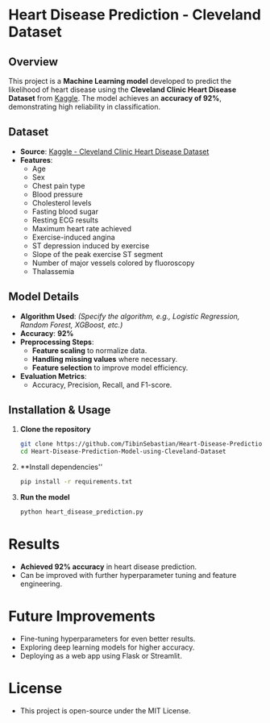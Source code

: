 # Heart Disease Prediction - Cleveland Dataset

## Overview
This project is a **Machine Learning model** developed to predict the likelihood of heart disease using the **Cleveland Clinic Heart Disease Dataset** from [Kaggle](https://www.kaggle.com/datasets/aavigan/cleveland-clinic-heart-disease-dataset). The model achieves an **accuracy of 92%**, demonstrating high reliability in classification.

## Dataset
- **Source**: [Kaggle - Cleveland Clinic Heart Disease Dataset](https://www.kaggle.com/datasets/aavigan/cleveland-clinic-heart-disease-dataset)
- **Features**:
  - Age  
  - Sex  
  - Chest pain type  
  - Blood pressure  
  - Cholesterol levels  
  - Fasting blood sugar  
  - Resting ECG results  
  - Maximum heart rate achieved  
  - Exercise-induced angina  
  - ST depression induced by exercise  
  - Slope of the peak exercise ST segment  
  - Number of major vessels colored by fluoroscopy  
  - Thalassemia  

## Model Details
- **Algorithm Used**: _(Specify the algorithm, e.g., Logistic Regression, Random Forest, XGBoost, etc.)_
- **Accuracy**: **92%**
- **Preprocessing Steps**:
  - **Feature scaling** to normalize data.
  - **Handling missing values** where necessary.
  - **Feature selection** to improve model efficiency.
- **Evaluation Metrics**:
  - Accuracy, Precision, Recall, and F1-score.

## Installation & Usage
1. **Clone the repository**  
   ```bash
   git clone https://github.com/TibinSebastian/Heart-Disease-Prediction-Model-using-Cleveland-Dataset.git
   cd Heart-Disease-Prediction-Model-using-Cleveland-Dataset
2. **Install dependencies''
   ```bash
   pip install -r requirements.txt
3. **Run the model**
   ```bash
   python heart_disease_prediction.py
   
# Results
   - **Achieved 92% accuracy** in heart disease prediction.
   - Can be improved with further hyperparameter tuning and feature engineering.
     
# Future Improvements
   - Fine-tuning hyperparameters for even better results.
   - Exploring deep learning models for higher accuracy.
   - Deploying as a web app using Flask or Streamlit.
     
# License
   - This project is open-source under the MIT License.
